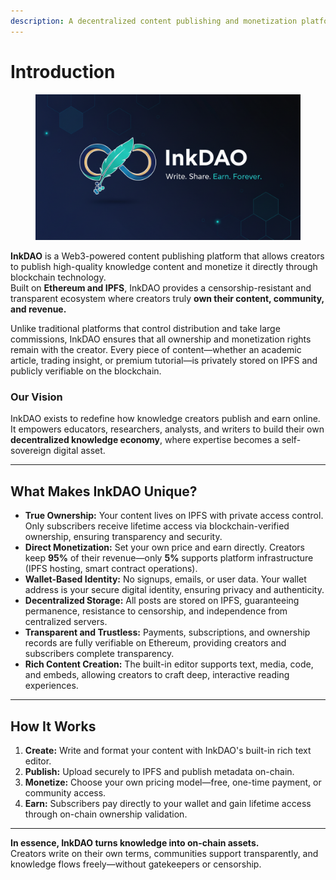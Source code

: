 ```yaml
---
description: A decentralized content publishing and monetization platform
---
```


# Introduction

<figure><img src=".gitbook/assets/InkDAO_CoverImage.png" alt=""><figcaption></figcaption></figure>

**InkDAO** is a Web3-powered content publishing platform that allows creators to publish high-quality knowledge content and monetize it directly through blockchain technology.  
Built on **Ethereum and IPFS**, InkDAO provides a censorship-resistant and transparent ecosystem where creators truly **own their content, community, and revenue.**

Unlike traditional platforms that control distribution and take large commissions, InkDAO ensures that all ownership and monetization rights remain with the creator. Every piece of content—whether an academic article, trading insight, or premium tutorial—is privately stored on IPFS and publicly verifiable on the blockchain.

### Our Vision  
InkDAO exists to redefine how knowledge creators publish and earn online. It empowers educators, researchers, analysts, and writers to build their own **decentralized knowledge economy**, where expertise becomes a self-sovereign digital asset.

***

## What Makes InkDAO Unique?

* **True Ownership:** Your content lives on IPFS with private access control. Only subscribers receive lifetime access via blockchain-verified ownership, ensuring transparency and security.
* **Direct Monetization:** Set your own price and earn directly. Creators keep **95%** of their revenue—only **5%** supports platform infrastructure (IPFS hosting, smart contract operations).
* **Wallet-Based Identity:** No signups, emails, or user data. Your wallet address is your secure digital identity, ensuring privacy and authenticity.
* **Decentralized Storage:** All posts are stored on IPFS, guaranteeing permanence, resistance to censorship, and independence from centralized servers.
* **Transparent and Trustless:** Payments, subscriptions, and ownership records are fully verifiable on Ethereum, providing creators and subscribers complete transparency.
* **Rich Content Creation:** The built-in editor supports text, media, code, and embeds, allowing creators to craft deep, interactive reading experiences.

***

## How It Works

1. **Create:** Write and format your content with InkDAO's built-in rich text editor.  
2. **Publish:** Upload securely to IPFS and publish metadata on-chain.  
3. **Monetize:** Choose your own pricing model—free, one-time payment, or community access.  
4. **Earn:** Subscribers pay directly to your wallet and gain lifetime access through on-chain ownership validation.

***

**In essence, InkDAO turns knowledge into on-chain assets.**  
Creators write on their own terms, communities support transparently, and knowledge flows freely—without gatekeepers or censorship.
